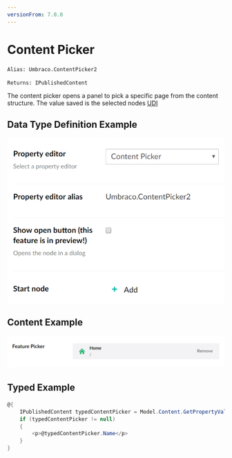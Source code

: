 ```yaml
---
versionFrom: 7.0.0
---
```


# Content Picker

`Alias: Umbraco.ContentPicker2`

`Returns: IPublishedContent`

The content picker opens a panel to pick a specific page from the content structure. The value saved is the selected nodes [UDI](../../../../../Reference/Querying/Udi.md "Learn more about UDI's")

## Data Type Definition Example

![Content Picker Data Type Definition](images/Content-Picker2-DataType.png)

## Content Example

![Content Picker Content](images/Content-Picker2-Content.png)

## Typed Example

```csharp
@{
    IPublishedContent typedContentPicker = Model.Content.GetPropertyValue<IPublishedContent>("featurePicker");
    if (typedContentPicker != null)
    {
        <p>@typedContentPicker.Name</p>
    }
}
```
